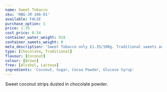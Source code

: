 ```yaml
---
name: Sweet Tobacco
sku: 'HBG-JR-106-01'
available: FALSE
purchase_option: 1
price: 1.35
cost_price: 0.54
container_water_weight: 919
container_sweets_weight: 0
meta_description: 'Sweet Tobacco only £1.35/100g. Traditional sweets and more at Humbugs Confectionery Store. Specialists in satisfying your sweet tooth!'
type: [Chocolate, Traditional]
flavour: [Coconut]
colour: [Brown]
free: [Alcohol, Lactose]
ingredients: 'Coconut, Sugar, Cocoa Powder, Glucose Syrup'
---
```

Sweet coconut strips dusted in chocolate powder.